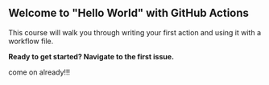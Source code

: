 ## Welcome to "Hello World" with GitHub Actions

This course will walk you through writing your first action and using it with a workflow file. 

**Ready to get started? Navigate to the first issue.**

come on  already!!!
